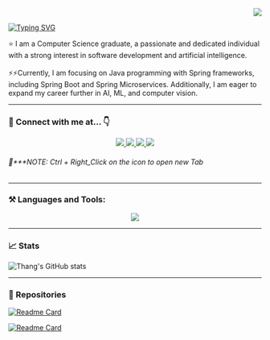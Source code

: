 <!--Visitors--> 
<p align="right"> 
  <img src="https://komarev.com/ghpvc/?username=ddthang94&label=Visitors&color=0e75b6&style=flat"/> 
</p>
<!--Greetings-->
<p>
  <a href="https://git.io/typing-svg">
    <img src="https://readme-typing-svg.demolab.com?font=Fira+Code&weight=700&size=24&pause=1000&color=DC2342FF&random=false&width=350&lines=Hi+there!%F0%9F%91%8B;%F0%9F%91%A8%E2%80%8D%F0%9F%92%BB+My+name+is+Thang!" alt="Typing SVG" />
  </a>
</p>
<!--Introducing-->
⭐ I am a Computer Science graduate, a passionate and dedicated individual with a strong interest in software development and artificial intelligence.
<br/>
<br/>
⚡⚡Currently, I am focusing on Java programming with Spring frameworks, including Spring Boot and Spring Microservices. Additionally, I am eager to expand my career further in AI, ML, and computer vision.
<hr/>
<!--SocialMedia-->
<h3>🚀 Connect with me at... 👇</h3>
<div align="center">
  <a href="mailto:ddthang21194@gmail.com">
    <img src="https://img.shields.io/badge/Gmail-D14836?style=for-the-badge&logo=gmail&logoColor=white" />
  </a>
  <a href="https://www.facebook.com/ddthang.94/">
    <img src="https://img.shields.io/badge/Facebook-1877F2?style=for-the-badge&logo=facebook&logoColor=white" />
  </a>
  <a href="https://www.linkedin.com/in/thang-ddang/">
    <img src="https://img.shields.io/badge/LinkedIn-0077B5?style=for-the-badge&logo=linkedin&logoColor=white" />
  </a>
  <a href="https://www.youtube.com/channel/thang.d2382">
    <img src="https://img.shields.io/badge/YouTube-FF0000?style=for-the-badge&logo=youtube&logoColor=white"/>
  </a>
</div>
<h6 align="left">🔭***NOTE: Ctrl + Right_Click on the icon to open new Tab</h6>
<hr/>
<h3 align="left">⚒️ Languages and Tools: </h3>
<!--Skills-->
<div align="center">
  <a href="https://github.com/ddthang94">
    <img src="https://skillicons.dev/icons?i=java,spring,git,py,cs,html,css,js,react,mysql,mongodb,linux" />
  </a>
</div>
<hr/>
<h3 align="left">📈 Stats </h3>

![Thang's GitHub stats](https://github-readme-stats.vercel.app/api?username=ddthang94&showicons=true&theme=bear&hide=contribs,prs)

<!--![Top Langs](https://github-readme-stats.vercel.app/api/top-langs/?username=ddthang94&layout=compact)-->

<hr/>
<h3 align="left">💼 Repositories</h3>

[![Readme Card](https://github-readme-stats.vercel.app/api/pin/?username=ddthang94&repo=BankManagementSystem&theme=omni)](https://github.com/ddthang94/BankManagementSystem.git)

[![Readme Card](https://github-readme-stats.vercel.app/api/pin/?username=ddthang94&repo=chat-app&theme=aura)](https://github.com/ddthang94/chat-app.git)

